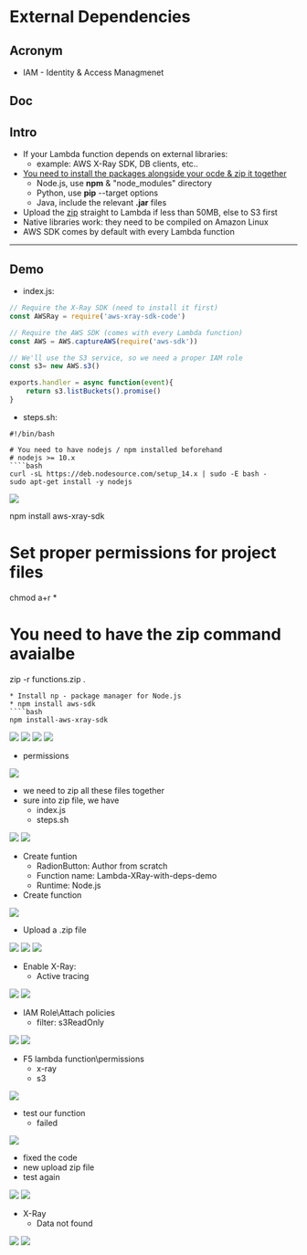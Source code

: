 # External Dependencies

## Acronym
* IAM - Identity & Access Managmenet

## Doc

## Intro
* If your Lambda function depends on external libraries:
    * example: AWS X-Ray SDK, DB clients, etc..
* <ins> You need to install the packages alongside your ocde & zip it together</ins>
    * Node.js, use **npm** & "node_modules" directory
    * Python, use **pip** --target options
    * Java, include the relevant **.jar** files
* Upload the <ins>zip</ins> straight to Lambda if less than 50MB, else to S3 first
* Native libraries work: they need to be compiled on Amazon Linux
* AWS SDK comes by default with every Lambda function

---

## Demo
* index.js:
````javaScript
// Require the X-Ray SDK (need to install it first)
const AWSRay = require('aws-xray-sdk-code')

// Require the AWS SDK (comes with every Lambda function)
const AWS = AWS.captureAWS(require('aws-sdk'))

// We'll use the S3 service, so we need a proper IAM role
const s3= new AWS.s3()

exports.handler = async function(event){
    return s3.listBuckets().promise()
}
````

* steps.sh:
````shell
#!/bin/bash

# You need to have nodejs / npm installed beforehand
# nodejs >= 10.x
````bash
curl -sL https://deb.nodesource.com/setup_14.x | sudo -E bash -
sudo apt-get install -y nodejs
````

[<img src="https://i.imgur.com/1RGrD6M.png">](https://i.imgur.com/1RGrD6M.png)

npm install aws-xray-sdk

# Set proper permissions for project files
chmod a+r *

# You need to have the zip command avaialbe
zip -r functions.zip .
````
* Install np - package manager for Node.js
* npm install aws-sdk
````bash
npm install-aws-xray-sdk
````

[<img src="https://i.imgur.com/wCDBDRw.png">](https://i.imgur.com/wCDBDRw.png)
[<img src="https://i.imgur.com/V527L27.png">](https://i.imgur.com/V527L27.png)
[<img src="https://i.imgur.com/GG9sWyT.png">](https://i.imgur.com/GG9sWyT.png)
[<img src="https://i.imgur.com/DNMsPuK.png">](https://i.imgur.com/DNMsPuK.png)

* permissions

[<img src="https://i.imgur.com/JOqRNzY.png">](https://i.imgur.com/JOqRNzY.png)

* we need to zip all these files together
* sure into zip file, we have
    * index.js
    * steps.sh


[<img src="https://i.imgur.com/SJrGLOt.png">](https://i.imgur.com/SJrGLOt.png)
[<img src="https://i.imgur.com/XhF3wBI.png">](https://i.imgur.com/XhF3wBI.png)

* Create funtion
    * RadionButton: Author from scratch
    * Function name: Lambda-XRay-with-deps-demo
    * Runtime: Node.js
* Create function

[<img src="https://i.imgur.com/FxvGvuR.png">](https://i.imgur.com/FxvGvuR.png)

* Upload a .zip file

[<img src="https://i.imgur.com/zqsOZTA.png">](https://i.imgur.com/zqsOZTA.png)
[<img src="https://i.imgur.com/ef4LQVd.png">](https://i.imgur.com/ef4LQVd.png)
[<img src="https://i.imgur.com/7tqyysR.png">](https://i.imgur.com/7tqyysR.png)

* Enable X-Ray:
    * Active tracing

[<img src="https://i.imgur.com/hFlwY3v.png">](https://i.imgur.com/hFlwY3v.png)
[<img src="https://i.imgur.com/KtMtT7L.png">](https://i.imgur.com/KtMtT7L.png)

* IAM Role\Attach policies
    * filter: s3ReadOnly

[<img src="https://i.imgur.com/05Q1cdu.png">](https://i.imgur.com/05Q1cdu.png)
[<img src="https://i.imgur.com/yxpMwsH.png">](https://i.imgur.com/yxpMwsH.png)

* F5 lambda function\permissions
    * x-ray
    * s3
    
[<img src="https://i.imgur.com/b7dH2PV.png">](https://i.imgur.com/b7dH2PV.png)

* test our function
    * failed
    
[<img src="https://i.imgur.com/7ns34K2.png">](https://i.imgur.com/7ns34K2.png)

* fixed the code
* new upload zip file
* test again

[<img src="https://i.imgur.com/FHx2Cu2.png">](https://i.imgur.com/FHx2Cu2.png)
[<img src="https://i.imgur.com/FjyNxaa.png">](https://i.imgur.com/FjyNxaa.png)

* X-Ray
    * Data not found
    
[<img src="https://i.imgur.com/EsmzAvQ.png">](https://i.imgur.com/EsmzAvQ.png)
[<img src="https://i.imgur.com/wJ2jPQ5.png">](https://i.imgur.com/wJ2jPQ5.png)
